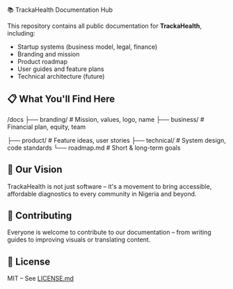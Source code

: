 📚 TrackaHealth Documentation Hub

This repository contains all public documentation for **TrackaHealth**, including:
- Startup systems (business model, legal, finance)  
- Branding and mission  
- Product roadmap  
- User guides and feature plans  
- Technical architecture (future)  
## 📋 What You'll Find Here

/docs
├── branding/    # Mission, values, logo, name
├── business/      # Financial plan, equity, team

├── product/     # Feature ideas, user stories
├── technical/   # System design, code standards
└── roadmap.md   # Short & long-term goals

## 🌱 Our Vision
TrackaHealth is not just software – it's a movement to bring accessible, affordable diagnostics to every community in Nigeria and beyond.

## 🧩 Contributing
Everyone is welcome to contribute to our documentation – from writing guides to improving visuals or translating content.

## 📜 License
MIT – See [LICENSE.md](LICENSE.md)
